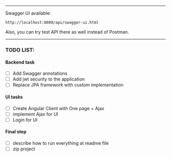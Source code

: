 
---

Swagger UI available:

    http://localhost:8080/api/swagger-ui.html  
    
Also, you can try test API there as well instead of Postman.    

---

### TODO LIST:

#### Backend task

- [ ] Add Swagger annotations
- [ ] Add jwt security to the application
- [ ] Replace JPA framework with custom implementation

#### UI tasks

- [ ] Create Angular Client with One page + Ajax 
- [ ] implement Ajax for UI
- [ ] Login for UI 

#### Final step
- [ ] describe how to run everything at readme file
- [ ] zip project
